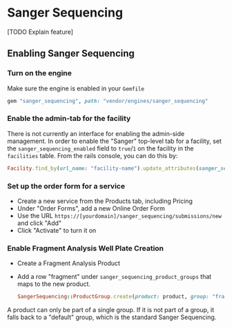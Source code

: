 # Sanger Sequencing

[TODO Explain feature]

## Enabling Sanger Sequencing

### Turn on the engine

Make sure the engine is enabled in your `Gemfile`

```ruby
gem "sanger_sequencing", path: "vendor/engines/sanger_sequencing"
```

### Enable the admin-tab for the facility

There is not currently an interface for enabling the admin-side management. In order
to enable the "Sanger" top-level tab for a facility, set the
`sanger_sequencing_enabled` field to `true`/`1` on the facility in the `facilities`
table. From the rails console, you can do this by:

```ruby
Facility.find_by(url_name: "facility-name").update_attributes(sanger_sequencing_enabled: true)
```

### Set up the order form for a service

* Create a new service from the Products tab, including Pricing
* Under "Order Forms", add a new Online Order Form
* Use the URL `https://[yourdomain]/sanger_sequencing/submissions/new` and click "Add"
* Click "Activate" to turn it on

### Enable Fragment Analysis Well Plate Creation

* Create a Fragment Analysis Product
* Add a row "fragment" under `sanger_sequencing_product_groups` that maps to
  the new product.

  ```ruby
  SangerSequencing::ProductGroup.create(product: product, group: "fragment")
  ```

A product can only be part of a single group. If it is not part of a group,
it falls back to a "default" group, which is the standard Sanger Sequencing.
